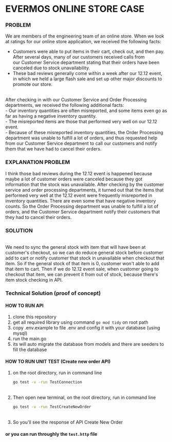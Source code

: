# EVERMOS ONLINE STORE CASE #

### PROBLEM ###
We are members of the engineering team of an online store. When we look at ratings for our online store application, we received the following
facts:<br>
- Customers were able to put items in their cart, check out, and then pay. After several days, many of our customers received calls from<br>
our Customer Service department stating that their orders have been canceled due to stock unavailability.<br>
- These bad reviews generally come within a week after our 12.12 event, in which we held a large flash sale and set up other major
discounts to promote our store.<br>
<br>
After checking in with our Customer Service and Order Processing departments, we received the following additional facts:<br>
- Our inventory quantities are often misreported, and some items even go as far as having a negative inventory quantity.<br>
- The misreported items are those that performed very well on our 12.12 event.<br>
- Because of these misreported inventory quantities, the Order Processing department was unable to fulfill a lot of orders, and thus
requested help from our Customer Service department to call our customers and notify them that we have had to cancel their orders.<br>

### EXPLANATION PROBLEM ###
I think those bad reviews during the 12.12 event is happened because maybe a lot of customer orders were canceled because they got information that the stock was unavailable.
After checking by the customer service and order processing departments, it turned out that the items that performed very well at the 12.12 event were frequently misreported in inventory quantities. There are even some that have negative inventory counts. 
So the Order Processing department was unable to fulfill a lot of orders, and the Customer Service department notify their customers that they had to cancel their orders.

<h3>SOLUTION</h3><br>
We need to sync the general stock with item that will have been at customer's checkout, 
so we can do reduce general stock before customer add to cart or notify customer that stock in unavailable when checkout that item.
So if the general stock of that item is 0, customer won't able to add that item to cart.
Then if we do 12.12 event sale, when customer going to checkout that item, we can prevent it from out of stock, because there's item stock checking in API.

### Technical Solution (proof of concept) ###
#### HOW TO RUN API ####
1. clone this repository<br>
2. get all required library using command `go mod tidy` on root path<br>
3. copy .env.example to file .env and config it with your database (using mysql)<br>
4. run the main.go<br>
5. its will auto migrate the database from models and there are seeders to fill the database<br>

#### HOW TO RUN UNIT TEST (Create new order API) ####
1. on the root directory, run in command line
    ```bash
    go test -v -run TestConnection
    ```
   <br>
2. Then open new terminal, on the root directory, run in command line
    ```bash
    go test -v -run TestCreateNewOrder
    ```
   <br>
3. So you'll see the response of API Create New Order<br>

#### or you can run throughly the `test.http` file ####